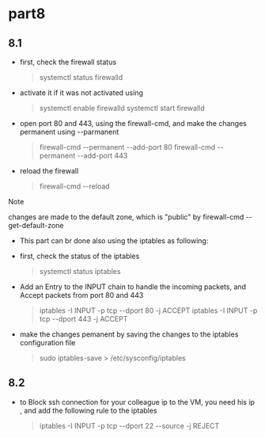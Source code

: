 # part8

## 8.1

* first, check the firewall status
  > systemctl status firewalld

* activate it if it was not activated using 
  > systemctl enable firewalld
  > systemctl start firewalld

* open port 80 and 443, using the firewall-cmd, and make the changes permanent using --parmanent 

  > firewall-cmd --permanent --add-port 80 
  > firewall-cmd --permanent --add-port 443


* reload the firewall
  > firewall-cmd --reload

> [!NOTE]
> changes are made to the default zone, which is "public" by firewall-cmd --get-default-zone 


* This part can br done also using the iptables as following:

* first, check the status of the iptables
  > systemctl status iptables

* Add an Entry to the INPUT chain to handle the incoming packets, and Accept packets from port 80 and 443
  > iptables -I INPUT -p tcp --dport 80 -j ACCEPT 
  > iptables -I INPUT -p tcp --dport 443 -j ACCEPT

* make the changes pemanent by saving the changes to the iptables configuration file
  > sudo iptables-save > /etc/sysconfig/iptables

## 8.2

* to Block ssh connection for your colleague ip to the VM, you need his ip , and add the following rule to the iptables
  > iptables -I INPUT -p tcp --dport 22  --source <ip> -j REJECT


